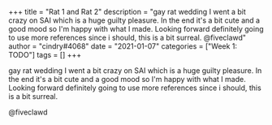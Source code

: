+++
title = "Rat 1 and Rat 2"
description = "gay rat wedding I went a bit crazy on SAI which is a huge guilty pleasure. In the end it's a bit cute and a good mood so I'm happy with what I made. Looking forward definitely going to use more references since i should, this is a bit surreal.  @fiveclawd"
author = "cindry#4068"
date = "2021-01-07"
categories = ["Week 1: TODO"]
tags = []
+++

gay rat wedding
I went a bit crazy on SAI which is a huge guilty pleasure. In the end it's a bit cute and a good mood so I'm happy with what I made. Looking forward definitely going to use more references since i should, this is a bit surreal.

@fiveclawd
